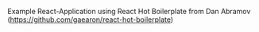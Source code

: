 Example React-Application using React Hot Boilerplate from Dan Abramov (https://github.com/gaearon/react-hot-boilerplate)
